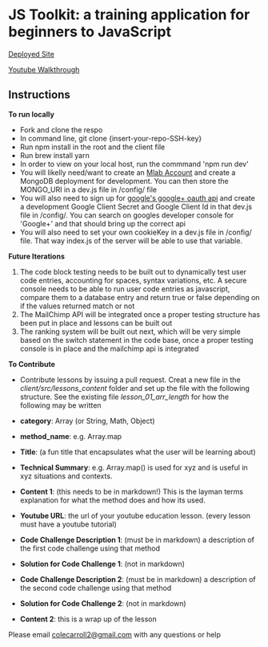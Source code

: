 # JS Toolkit: a training application for beginners to JavaScript

[Deployed Site](https://www.jstoolkit.io)

[Youtube Walkthrough](https://youtu.be/w3dXfNHWhdo)

## Instructions

**To run locally**

* Fork and clone the respo
* In command line, git clone {insert-your-repo-SSH-key}
* Run npm install in the root and the client file
* Run brew install yarn
* In order to view on your local host, run the commmand 'npm run dev'
* You will likelly need/want to create an [Mlab Account](https://mlab.com) and create a MongoDB deployment for development. You can then store the MONGO_URI in a dev.js file in /config/ file
* You will also need to sign up for [google's google+ oauth api](https://console.developers.google.com) and create a development Google Client Secret and Google Client Id in that dev.js file in /config/. You can search on googles developer console for 'Google+' and that should bring up the correct api
* You will also need to set your own cookieKey in a dev.js file in /config/ file. That way index.js of the server will be able to use that variable.

**Future Iterations**

1. The code block testing needs to be built out to dynamically test user code entries, accounting for spaces, syntax variations, etc. A secure console needs to be able to run user code entries as javascript, compare them to a database entry and return true or false depending on if the values returned match or not
2. The MailChimp API will be integrated once a proper testing structure has been put in place and lessons can be built out
3. The ranking system will be built out next, which will be very simple based on the switch statement in the code base, once a proper testing console is in place and the mailchimp api is integrated

**To Contribute**

* Contribute lessons by issuing a pull request. Creat a new file in the _client/src/lessons_content_ folder and set up the file with the following structure. See the existing file _lesson_01_arr_length_ for how the following may be written

* **category**: Array (or String, Math, Object)
* **method_name**: e.g. Array.map
* **Title**: (a fun title that encapsulates what the user will be learning about)
* **Technical Summary**: e.g. Array.map() is used for xyz and is useful in xyz situations and contexts.
* **Content 1**: (this needs to be in markdown!) This is the layman terms explanation for what the method does and how its used.
* **Youtube URL**: the url of your youtube education lesson. (every lesson must have a youtube tutorial)
* **Code Challenge Description 1**: (must be in markdown) a description of the first code challenge using that method
* **Solution for Code Challenge 1**: (not in markdown)
* **Code Challenge Description 2**: (must be in markdown) a description of the second code challenge using that method
* **Solution for Code Challenge 2**: (not in markdown)
* **Content 2**: this is a wrap up of the lesson

Please email colecarroll2@gmail.com with any questions or help
